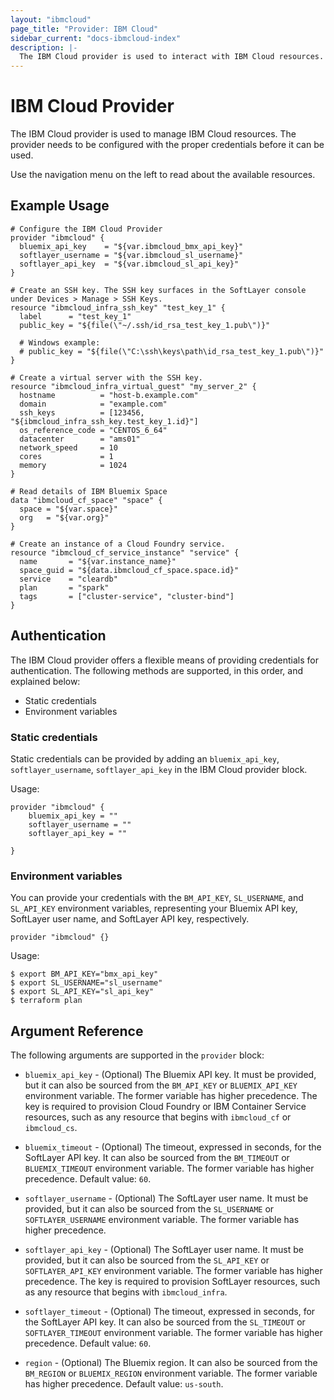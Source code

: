 ```yaml
---
layout: "ibmcloud"
page_title: "Provider: IBM Cloud"
sidebar_current: "docs-ibmcloud-index"
description: |-
  The IBM Cloud provider is used to interact with IBM Cloud resources.
---
```


# IBM Cloud Provider

The IBM Cloud provider is used to manage IBM Cloud resources. The provider needs to be configured with the proper credentials before it can be used.

Use the navigation menu on the left to read about the available resources.


## Example Usage


```hcl
# Configure the IBM Cloud Provider
provider "ibmcloud" {
  bluemix_api_key    = "${var.ibmcloud_bmx_api_key}"
  softlayer_username = "${var.ibmcloud_sl_username}"
  softlayer_api_key  = "${var.ibmcloud_sl_api_key}"
}

# Create an SSH key. The SSH key surfaces in the SoftLayer console under Devices > Manage > SSH Keys.
resource "ibmcloud_infra_ssh_key" "test_key_1" {
  label      = "test_key_1"
  public_key = "${file(\"~/.ssh/id_rsa_test_key_1.pub\")}"

  # Windows example:
  # public_key = "${file(\"C:\ssh\keys\path\id_rsa_test_key_1.pub\")}"
}

# Create a virtual server with the SSH key.
resource "ibmcloud_infra_virtual_guest" "my_server_2" {
  hostname          = "host-b.example.com"
  domain            = "example.com"
  ssh_keys          = [123456, "${ibmcloud_infra_ssh_key.test_key_1.id}"]
  os_reference_code = "CENTOS_6_64"
  datacenter        = "ams01"
  network_speed     = 10
  cores             = 1
  memory            = 1024
}

# Read details of IBM Bluemix Space
data "ibmcloud_cf_space" "space" {
  space = "${var.space}"
  org   = "${var.org}"
}

# Create an instance of a Cloud Foundry service.
resource "ibmcloud_cf_service_instance" "service" {
  name       = "${var.instance_name}"
  space_guid = "${data.ibmcloud_cf_space.space.id}"
  service    = "cleardb"
  plan       = "spark"
  tags       = ["cluster-service", "cluster-bind"]
}
```

## Authentication

The IBM Cloud provider offers a flexible means of providing credentials for authentication. The following methods are supported, in this order, and explained below:

- Static credentials
- Environment variables

### Static credentials ###

Static credentials can be provided by adding an `bluemix_api_key`, `softlayer_username`, `softlayer_api_key` in the IBM Cloud provider block.

Usage:

```
provider "ibmcloud" {
    bluemix_api_key = ""
    softlayer_username = ""
    softlayer_api_key = ""

}
```


### Environment variables

You can provide your credentials with the `BM_API_KEY`, `SL_USERNAME`, and `SL_API_KEY` environment variables, representing your Bluemix API key, SoftLayer user name, and SoftLayer API key, respectively.  

```
provider "ibmcloud" {}
```

Usage:

```
$ export BM_API_KEY="bmx_api_key"
$ export SL_USERNAME="sl_username"
$ export SL_API_KEY="sl_api_key"
$ terraform plan
```

## Argument Reference

The following arguments are supported in the `provider` block:

* `bluemix_api_key` - (Optional) The Bluemix API key. It must be provided, but it can also be sourced from the `BM_API_KEY` or `BLUEMIX_API_KEY` environment variable. The former variable has higher precedence. The key is required to provision Cloud Foundry or IBM Container Service resources, such as any resource that begins with `ibmcloud_cf` or `ibmcloud_cs`.

* `bluemix_timeout` - (Optional) The timeout, expressed in seconds, for the SoftLayer API key. It can also be sourced from the `BM_TIMEOUT` or `BLUEMIX_TIMEOUT` environment variable. The former variable has higher precedence. Default value: `60`.

* `softlayer_username` - (Optional) The SoftLayer user name. It must be provided, but it can also be sourced from the `SL_USERNAME` or `SOFTLAYER_USERNAME` environment variable. The former variable has higher precedence. 

* `softlayer_api_key` - (Optional) The SoftLayer user name. It must be provided, but it can also be sourced from the `SL_API_KEY` or `SOFTLAYER_API_KEY` environment variable. The former variable has higher precedence. The key is required to provision SoftLayer resources, such as any resource that begins with `ibmcloud_infra`.

* `softlayer_timeout` - (Optional) The timeout, expressed in seconds, for the SoftLayer API key. It can also be sourced from the `SL_TIMEOUT` or `SOFTLAYER_TIMEOUT` environment variable. The former variable has higher precedence. Default value: `60`.

* `region` - (Optional) The Bluemix region. It can also be sourced from the `BM_REGION` or `BLUEMIX_REGION` environment variable. The former variable has higher precedence. Default value: `us-south`.
